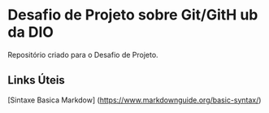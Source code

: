 # Desafio de Projeto sobre Git/GitH  ub da DIO
Repositório criado para o Desafio de Projeto.
## Links Úteis 
[Sintaxe Basica Markdow] (https://www.markdownguide.org/basic-syntax/)
